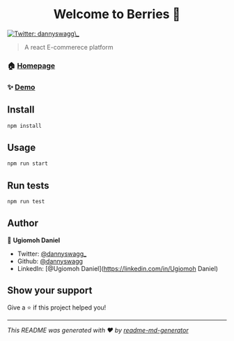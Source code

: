 <h1 align="center">Welcome to Berries 👋</h1>
<p>
  <a href="https://twitter.com/dannyswagg\_" target="_blank">
    <img alt="Twitter: dannyswagg\_" src="https://img.shields.io/twitter/follow/dannyswagg\_.svg?style=social" />
  </a>
</p>

> A react E-commerece platform

### 🏠 [Homepage](https://berries.vercel.app)

### ✨ [Demo](https://berries.vercel.app)

## Install

```sh
npm install
```

## Usage

```sh
npm run start
```

## Run tests

```sh
npm run test
```

## Author

👤 **Ugiomoh Daniel**

* Twitter: [@dannyswagg\_](https://twitter.com/dannyswagg\_)
* Github: [@dannyswagg](https://github.com/dannyswagg)
* LinkedIn: [@Ugiomoh Daniel](https://linkedin.com/in/Ugiomoh Daniel)

## Show your support

Give a ⭐️ if this project helped you!

***
_This README was generated with ❤️ by [readme-md-generator](https://github.com/kefranabg/readme-md-generator)_